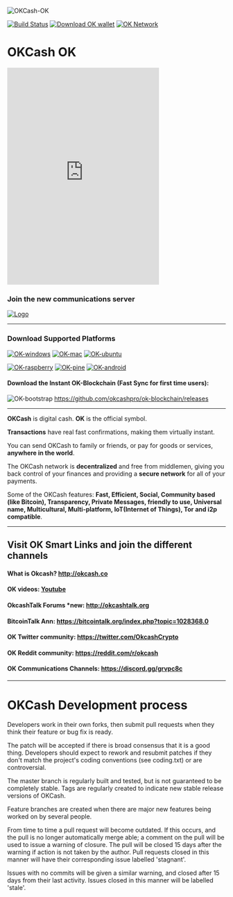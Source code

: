 ![OKCash-OK](http://i.imgur.com/rOeEycy.png)

[![Build Status](https://travis-ci.org/okcashpro/okcash.svg?branch=master)](https://travis-ci.org/okcashpro/okcash) [![Download OK wallet](https://img.shields.io/badge/downloads-latest%20client-blue.svg)](https://github.com/okcashpro/okcash/releases/latest) [![OK Network](https://img.shields.io/badge/network%20status-stable-brightgreen.svg)](http://explorer.okcash.co) 
# OKCash OK

<iframe src="https://discordapp.com/widget?id=213747404745211904&theme=dark" width="350" height="500" allowtransparency="true" frameborder="0"></iframe>

### Join the new communications server
<a href="https://discord.gg/grvpc8c">
    <img alt="Logo" src="https://discordapp.com/api/guilds/213747404745211904/widget.png?style=banner2">
  </a>

-------------------

### Download Supported Platforms

[![OK-windows](http://i.imgur.com/kJIvcip.png)](http://okcash.co/#jf_download) [![OK-mac](http://i.imgur.com/eW5Hlpc.png)](http://okcash.co/#jf_download) [![OK-ubuntu](http://imgur.com/orQ2ta4.png)](http://okcash.co/#jf_download) 

[![OK-raspberry](http://imgur.com/UJNvyax.png)](http://okcash.co/#jf_download)  [![OK-pine](http://imgur.com/bUpbcNL.png)](http://okcash.co/#jf_download) [![OK-android](http://i.imgur.com/Tx4q5Dc.png)](http://okcash.co/#jf_download)

#### Download the Instant OK-Blockchain (Fast Sync for first time users): 
![OK-bootstrap](http://i.imgur.com/edwu0MM.png) https://github.com/okcashpro/ok-blockchain/releases

--------------------

**OKCash** is digital cash. **OK** is the official symbol. 

**Transactions** have real fast confirmations, making them virtually instant. 

You can send OKCash to family or friends, or pay for goods or services, **anywhere in the world**.

The OKCash network is **decentralized** and free from middlemen, giving you back control of your finances and providing a **secure network** for all of your payments. 

Some of the OKCash features: **Fast, Efficient, Social, Community based (like Bitcoin), Transparency, Private Messages, friendly to use, Universal name, Multicultural, Multi-platform, IoT(Internet of Things), Tor and i2p compatible**.

--------------------

## Visit OK Smart Links and join the different channels

#### What is Okcash?  http://okcash.co

#### OK videos: [Youtube](https://www.youtube.com/channel/UC5BCYmlBtPZiC7NNv-a5gfA)

#### OkcashTalk Forums *new:  http://okcashtalk.org

#### BitcoinTalk Ann: https://bitcointalk.org/index.php?topic=1028368.0

#### OK Twitter community: https://twitter.com/OkcashCrypto

#### OK Reddit community: https://reddit.com/r/okcash

#### OK Communications Channels: https://discord.gg/grvpc8c

-------------------

# OKCash Development process

Developers work in their own forks, then submit pull requests when
they think their feature or bug fix is ready.

The patch will be accepted if there is broad consensus that it is a
good thing.  Developers should expect to rework and resubmit patches
if they don't match the project's coding conventions (see coding.txt)
or are controversial.

The master branch is regularly built and tested, but is not guaranteed
to be completely stable. Tags are regularly created to indicate new
stable release versions of OKCash.

Feature branches are created when there are major new features being
worked on by several people.

From time to time a pull request will become outdated. If this occurs, and
the pull is no longer automatically merge able; a comment on the pull will
be used to issue a warning of closure. The pull will be closed 15 days
after the warning if action is not taken by the author. Pull requests closed
in this manner will have their corresponding issue labelled 'stagnant'.

Issues with no commits will be given a similar warning, and closed after
15 days from their last activity. Issues closed in this manner will be 
labelled 'stale'.


